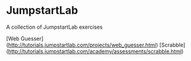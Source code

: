JumpstartLab
============

A collection of JumpstartLab exercises

[Web Guesser] (http://tutorials.jumpstartlab.com/projects/web_guesser.html)
[Scrabble] (http://tutorials.jumpstartlab.com/academy/assessments/scrabble.html)
